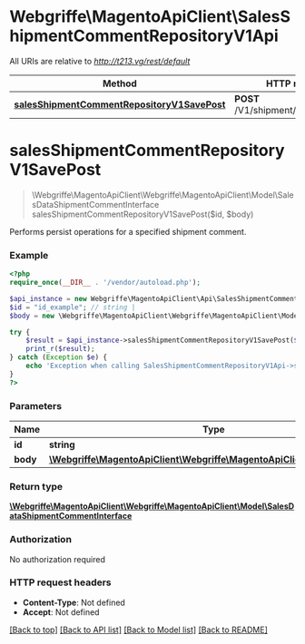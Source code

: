 # Webgriffe\MagentoApiClient\SalesShipmentCommentRepositoryV1Api

All URIs are relative to *http://t213.vg/rest/default*

Method | HTTP request | Description
------------- | ------------- | -------------
[**salesShipmentCommentRepositoryV1SavePost**](SalesShipmentCommentRepositoryV1Api.md#salesShipmentCommentRepositoryV1SavePost) | **POST** /V1/shipment/{id}/comments | 


# **salesShipmentCommentRepositoryV1SavePost**
> \Webgriffe\MagentoApiClient\Webgriffe\MagentoApiClient\Model\SalesDataShipmentCommentInterface salesShipmentCommentRepositoryV1SavePost($id, $body)



Performs persist operations for a specified shipment comment.

### Example
```php
<?php
require_once(__DIR__ . '/vendor/autoload.php');

$api_instance = new Webgriffe\MagentoApiClient\Api\SalesShipmentCommentRepositoryV1Api();
$id = "id_example"; // string | 
$body = new \Webgriffe\MagentoApiClient\Webgriffe\MagentoApiClient\Model\Body83(); // \Webgriffe\MagentoApiClient\Webgriffe\MagentoApiClient\Model\Body83 | 

try {
    $result = $api_instance->salesShipmentCommentRepositoryV1SavePost($id, $body);
    print_r($result);
} catch (Exception $e) {
    echo 'Exception when calling SalesShipmentCommentRepositoryV1Api->salesShipmentCommentRepositoryV1SavePost: ', $e->getMessage(), PHP_EOL;
}
?>
```

### Parameters

Name | Type | Description  | Notes
------------- | ------------- | ------------- | -------------
 **id** | **string**|  |
 **body** | [**\Webgriffe\MagentoApiClient\Webgriffe\MagentoApiClient\Model\Body83**](../Model/\Webgriffe\MagentoApiClient\Webgriffe\MagentoApiClient\Model\Body83.md)|  | [optional]

### Return type

[**\Webgriffe\MagentoApiClient\Webgriffe\MagentoApiClient\Model\SalesDataShipmentCommentInterface**](../Model/SalesDataShipmentCommentInterface.md)

### Authorization

No authorization required

### HTTP request headers

 - **Content-Type**: Not defined
 - **Accept**: Not defined

[[Back to top]](#) [[Back to API list]](../../README.md#documentation-for-api-endpoints) [[Back to Model list]](../../README.md#documentation-for-models) [[Back to README]](../../README.md)

